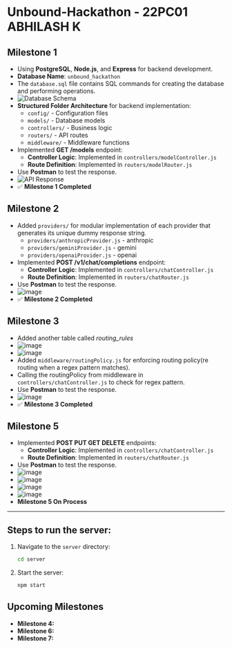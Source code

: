 # Unbound-Hackathon - 22PC01 ABHILASH K

## Milestone 1

- Using **PostgreSQL**, **Node.js**, and **Express** for backend development.
- **Database Name**: `unbound_hackathon`
- The `database.sql` file contains SQL commands for creating the database and performing operations.
- ![Database Schema](https://github.com/user-attachments/assets/1306b237-776d-4e83-a24e-0eef518d73db)
- **Structured Folder Architecture** for backend implementation:
  - `config/` - Configuration files
  - `models/` - Database models
  - `controllers/` - Business logic
  - `routers/` - API routes
  - `middleware/` - Middleware functions
- Implemented **GET /models** endpoint:
  - **Controller Logic**: Implemented in `controllers/modelController.js`
  - **Route Definition**: Implemented in `routers/modelRouter.js`
- Use **Postman** to test the response.
- ![API Response](https://github.com/user-attachments/assets/e4ef9e61-8e4a-4f9b-8d77-f06075788b90)
- ✅ **Milestone 1 Completed**

## Milestone 2

- Added `providers/` for modular implementation of each provider that generates its unique dummy response string.
    - `providers/anthropicProvider.js` - anthropic
    - `providers/geminiProvider.js` - gemini
    - `providers/openaiProvider.js` - openai
- Implemented **POST /v1/chat/completions** endpoint:
  - **Controller Logic**: Implemented in `controllers/chatController.js`
  - **Route Definition**: Implemented in `routers/chatRouter.js`
- Use **Postman** to test the response.
- ![image](https://github.com/user-attachments/assets/b18867ab-cc9e-463c-9a49-16ad4f8bc9b1)
- ✅ **Milestone 2 Completed**

## Milestone 3

- Added another table called *routing_rules*
- ![image](https://github.com/user-attachments/assets/bd4bcdb7-50a9-4d47-be03-451eaac50592)
- ![image](https://github.com/user-attachments/assets/dda120fb-669e-4cc9-9c28-34506423c6cd)
- Added `middleware/routingPolicy.js` for enforcing routing policy(re routing when a regex pattern matches).
- Calling the routingPolicy from middleware in `controllers/chatController.js` to check for regex pattern.
- Use **Postman** to test the response.
- ![image](https://github.com/user-attachments/assets/6e41088d-eee4-4eb0-af36-d4e179c7c35d)
- ✅ **Milestone 3 Completed**

## Milestone 5

- Implemented **POST PUT GET DELETE** endpoints:
  - **Controller Logic**: Implemented in `controllers/chatController.js`
  - **Route Definition**: Implemented in `routers/chatRouter.js`
- Use **Postman** to test the response.
- ![image](https://github.com/user-attachments/assets/bbd838d5-911f-4100-9f13-114125d7f909)
- ![image](https://github.com/user-attachments/assets/f5df4e0c-609c-42aa-8c8b-72de6c40aa79)
- ![image](https://github.com/user-attachments/assets/4ae4445f-36a1-4801-9bbd-9187320c0718)
- ![image](https://github.com/user-attachments/assets/8194018b-3408-4b74-b86a-728c97edab75)
- **Milestone 5 On Process**
  

---

## Steps to run the server:
  
1. Navigate to the `server` directory:
   ```sh
   cd server
   ```
2. Start the server:
   ```sh
   npm start
   ```

## Upcoming Milestones
- **Milestone 4:**
- **Milestone 6:**
- **Milestone 7:**
